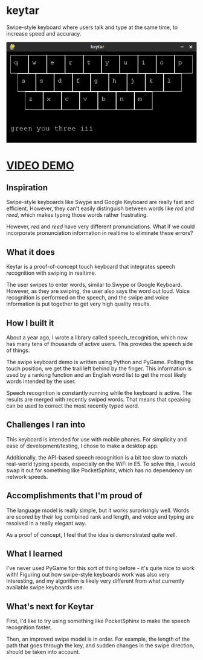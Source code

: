 keytar
======
Swipe-style keyboard where users talk and type at the same time, to increase speed and accuracy.

![Screenshot](screenshot.png)

# [VIDEO DEMO](https://youtu.be/PATGRRmMblY)

## Inspiration

Swipe-style keyboards like Swype and Google Keyboard are really fast and efficient. However, they can't easily distinguish between words like _red_ and _reed_, which makes typing those words rather frustrating.

However, _red_ and _reed_ have very different pronunciations. What if we could incorporate pronunciation information in realtime to eliminate these errors?

## What it does

Keytar is a proof-of-concept touch keyboard that integrates speech recognition with swiping in realtime.

The user swipes to enter words, similar to Swype or Google Keyboard. However, as they are swiping, the user also says the word out loud. Voice recognition is performed on the speech, and the swipe and voice information is put together to get very high quality results.

## How I built it

About a year ago, I wrote a library called speech_recognition, which now has many tens of thousands of active users. This provides the speech side of things.

The swipe keyboard demo is written using Python and PyGame. Polling the touch position, we get the trail left behind by the finger. This information is used by a ranking function and an English word list to get the most likely words intended by the user.

Speech recognition is constantly running while the keyboard is active. The results are merged with recently swiped words. That means that speaking can be used to correct the most recently typed word.

## Challenges I ran into

This keyboard is intended for use with mobile phones. For simplicity and ease of development/testing, I chose to make a desktop app.

Additionally, the API-based speech recognition is a bit too slow to match real-world typing speeds, especially on the WiFi in E5. To solve this, I would swap it out for something like PocketSphinx, which has no dependency on network speeds.

## Accomplishments that I'm proud of

The language model is really simple, but it works surprisingly well. Words are scored by their log combined rank and length, and voice and typing are resolved in a really elegant way.

As a proof of concept, I feel that the idea is demonstrated quite well.

## What I learned

I've never used PyGame for this sort of thing before - it's quite nice to work with! Figuring out how swipe-style keyboards work was also very interesting, and my algorithm is likely very different from what currently available swipe keyboards use.

## What's next for Keytar

First, I'd like to try using something like PocketSphinx to make the speech recognition faster.

Then, an improved swipe model is in order. For example, the length of the path that goes through the key, and sudden changes in the swipe direction, should be taken into account.
